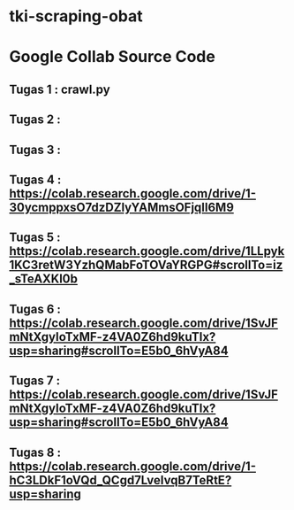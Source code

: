 # tki-scraping-obat
# Google Collab Source Code
## Tugas 1 : crawl.py
## Tugas 2 : 
## Tugas 3 : 
## Tugas 4 : https://colab.research.google.com/drive/1-30ycmppxsO7dzDZlyYAMmsOFjqIl6M9 
## Tugas 5 : https://colab.research.google.com/drive/1LLpyk1KC3retW3YzhQMabFoTOVaYRGPG#scrollTo=iz_sTeAXKl0b
## Tugas 6 : https://colab.research.google.com/drive/1SvJFmNtXgyIoTxMF-z4VA0Z6hd9kuTIx?usp=sharing#scrollTo=E5b0_6hVyA84
## Tugas 7 : https://colab.research.google.com/drive/1SvJFmNtXgyIoTxMF-z4VA0Z6hd9kuTIx?usp=sharing#scrollTo=E5b0_6hVyA84
## Tugas 8 : https://colab.research.google.com/drive/1-hC3LDkF1oVQd_QCgd7LveIvqB7TeRtE?usp=sharing

